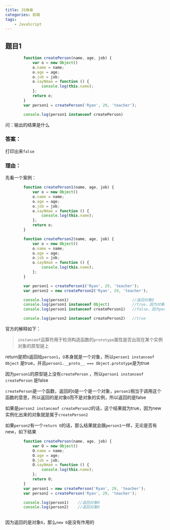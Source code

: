 ```yaml
---
title: JS继承
categories: 前端
tags:
    - JavaScript
---
```


## 题目1

```JavaScript
        function createPerson(name, age, job) {
            var o = new Object()
            o.name = name;
            o.age = age;
            o.job = job;
            o.sayNmae = function () {
                console.log(this.name);
            };
            return o;
        }
        var person1 = createPerson('Ryan', 29, 'teacher');

        console.log(person1 instanceof createPerson)
```

问：输出的结果是什么

### 答案：

打印出来`false`

### 理由：

先看一个案例：

```javascript
        function createPerson1(name, age, job) {
            var o = new Object()
            o.name = name;
            o.age = age;
            o.job = job;
            o.sayNmae = function () {
                console.log(this.name);
            };
            return o;
        }

        function createPerson2(name, age, job) {
            var o = new Object()
            o.name = name;
            o.age = age;
            o.job = job;
            o.sayNmae = function () {
                console.log(this.name);
            };
        }

        var person1 = createPerson1('Ryan', 29, 'teacher');
        var person2 = new createPerson2('Ryan', 29, 'teacher');

        console.log(person1)							//返回对象O
        console.log(person1 instanceof Object)			//true，因为对象O就是一个Object
        console.log(person1 instanceof createPerson1)	//false，因为person1不是他的实例

        console.log(person2 instanceof createPerson2)	//true
```

官方的解释如下：

> `instanceof`运算符用于检测构造函数的`prototype`属性是否出现在某个实例对象的原型链上

return是把`O`返回给`person1`，`O`本身就是一个对象，所以`person1 instanceof Object` 是true，并且`person1.__proto__ === Object.prototype`是为true

因为`person1`的原型链上没有`createPerson` ，所以`person1 instanceof createPerson` 是false

`createPerson`是一个函数，返回的`O`是一个是一个对象，`person1`相当于调用这个函数的意思，所以返回的是对象`O`而不是对象的实例，所以返回的是false



如果是`person2 instanceof createPerson2`的话，这个结果就为true，因为new实例化出来的对象就是属于`createPerson2`

如果`person2`有一个`return O`的话，那么结果就会跟`person1`一样，无论是否有new，如下结果

```JavaScript
        function createPerson(name, age, job) {
            var O = new Object()
            O.name = name;
            O.age = age;
            O.job = job;
            O.sayNmae = function () {
                console.log(this.name);
            };
            return O;
        }
        var person1 = new createPerson('Ryan', 29, 'teacher');
        var person2 = createPerson('Ryan', 29, 'teacher');

        console.log(person1)    //返回对象O
        console.log(person2)    //返回对象O
        
```

因为返回的是对象`O`，那么`new O`是没有作用的